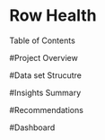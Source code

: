 # Row Health

Table of Contents

#Project Overview

#Data set Strucutre

#Insights Summary

#Recommendations

#Dashboard

